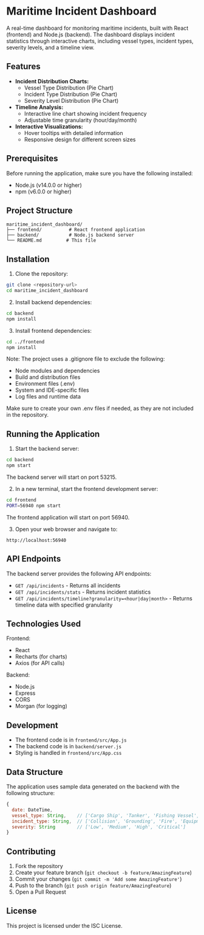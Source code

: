 # Maritime Incident Dashboard

A real-time dashboard for monitoring maritime incidents, built with React (frontend) and Node.js (backend). The dashboard displays incident statistics through interactive charts, including vessel types, incident types, severity levels, and a timeline view.

## Features

- **Incident Distribution Charts:**
  - Vessel Type Distribution (Pie Chart)
  - Incident Type Distribution (Pie Chart)
  - Severity Level Distribution (Pie Chart)
- **Timeline Analysis:**
  - Interactive line chart showing incident frequency
  - Adjustable time granularity (hour/day/month)
- **Interactive Visualizations:**
  - Hover tooltips with detailed information
  - Responsive design for different screen sizes

## Prerequisites

Before running the application, make sure you have the following installed:
- Node.js (v14.0.0 or higher)
- npm (v6.0.0 or higher)

## Project Structure

```
maritime_incident_dashboard/
├── frontend/          # React frontend application
├── backend/           # Node.js backend server
└── README.md         # This file
```

## Installation

1. Clone the repository:
```bash
git clone <repository-url>
cd maritime_incident_dashboard
```

2. Install backend dependencies:
```bash
cd backend
npm install
```

3. Install frontend dependencies:
```bash
cd ../frontend
npm install
```

Note: The project uses a .gitignore file to exclude the following:
- Node modules and dependencies
- Build and distribution files
- Environment files (.env)
- System and IDE-specific files
- Log files and runtime data

Make sure to create your own .env files if needed, as they are not included in the repository.

## Running the Application

1. Start the backend server:
```bash
cd backend
npm start
```
The backend server will start on port 53215.

2. In a new terminal, start the frontend development server:
```bash
cd frontend
PORT=56940 npm start
```
The frontend application will start on port 56940.

3. Open your web browser and navigate to:
```
http://localhost:56940
```

## API Endpoints

The backend server provides the following API endpoints:

- `GET /api/incidents` - Returns all incidents
- `GET /api/incidents/stats` - Returns incident statistics
- `GET /api/incidents/timeline?granularity=<hour|day|month>` - Returns timeline data with specified granularity

## Technologies Used

Frontend:
- React
- Recharts (for charts)
- Axios (for API calls)

Backend:
- Node.js
- Express
- CORS
- Morgan (for logging)

## Development

- The frontend code is in `frontend/src/App.js`
- The backend code is in `backend/server.js`
- Styling is handled in `frontend/src/App.css`

## Data Structure

The application uses sample data generated on the backend with the following structure:

```javascript
{
  date: DateTime,
  vessel_type: String,    // ['Cargo Ship', 'Tanker', 'Fishing Vessel', 'Passenger Ship', 'Container Ship']
  incident_type: String,  // ['Collision', 'Grounding', 'Fire', 'Equipment Failure', 'Weather Related']
  severity: String        // ['Low', 'Medium', 'High', 'Critical']
}
```

## Contributing

1. Fork the repository
2. Create your feature branch (`git checkout -b feature/AmazingFeature`)
3. Commit your changes (`git commit -m 'Add some AmazingFeature'`)
4. Push to the branch (`git push origin feature/AmazingFeature`)
5. Open a Pull Request

## License

This project is licensed under the ISC License.